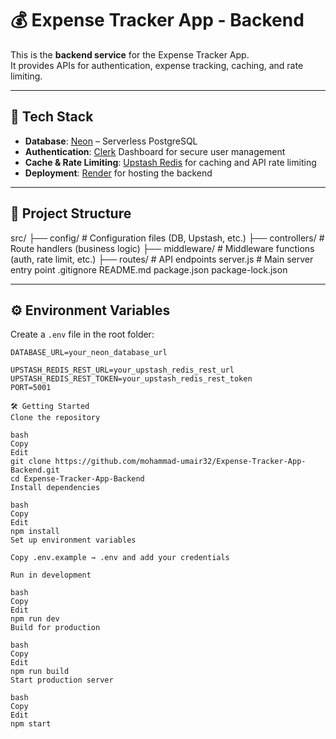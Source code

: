 # 💰 Expense Tracker App - Backend

This is the **backend service** for the Expense Tracker App.  
It provides APIs for authentication, expense tracking, caching, and rate limiting.

---

## 🚀 Tech Stack

- **Database**: [Neon](https://neon.tech/) – Serverless PostgreSQL
- **Authentication**: [Clerk](https://clerk.com/) Dashboard for secure user management
- **Cache & Rate Limiting**: [Upstash Redis](https://upstash.com/) for caching and API rate limiting
- **Deployment**: [Render](https://render.com/) for hosting the backend

---

## 📂 Project Structure

src/
├── config/ # Configuration files (DB, Upstash, etc.)
├── controllers/ # Route handlers (business logic)
├── middleware/ # Middleware functions (auth, rate limit, etc.)
├── routes/ # API endpoints
server.js # Main server entry point
.gitignore
README.md
package.json
package-lock.json


---

## ⚙️ Environment Variables

Create a `.env` file in the root folder:

```env
DATABASE_URL=your_neon_database_url

UPSTASH_REDIS_REST_URL=your_upstash_redis_rest_url
UPSTASH_REDIS_REST_TOKEN=your_upstash_redis_rest_token
PORT=5001

🛠 Getting Started
Clone the repository

bash
Copy
Edit
git clone https://github.com/mohammad-umair32/Expense-Tracker-App-Backend.git
cd Expense-Tracker-App-Backend
Install dependencies

bash
Copy
Edit
npm install
Set up environment variables

Copy .env.example → .env and add your credentials

Run in development

bash
Copy
Edit
npm run dev
Build for production

bash
Copy
Edit
npm run build
Start production server

bash
Copy
Edit
npm start




